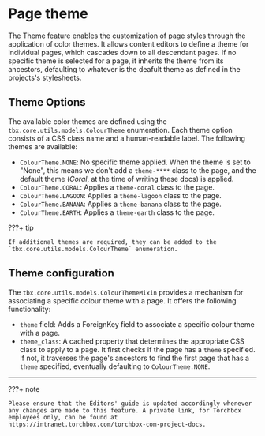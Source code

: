 # Page theme

The Theme feature enables the customization of page styles through the application of color themes. It allows content editors to define a theme for individual pages, which cascades down to all descendant pages. If no specific theme is selected for a page, it inherits the theme from its ancestors, defaulting to whatever is the deafult theme as defined in the projects's stylesheets.

## Theme Options

The available color themes are defined using the `tbx.core.utils.models.ColourTheme` enumeration. Each theme option consists of a CSS class name and a human-readable label. The following themes are available:

- `ColourTheme.NONE`: No specific theme applied. When the theme is set to "None", this means we don't add a `theme-****` class to the page, and the default theme (_Coral_, at the time of writing these docs) is applied.
- `ColourTheme.CORAL`: Applies a `theme-coral` class to the page.
- `ColourTheme.LAGOON`: Applies a `theme-lagoon` class to the page.
- `ColourTheme.BANANA`: Applies a `theme-banana` class to the page.
- `ColourTheme.EARTH`: Applies a `theme-earth` class to the page.

???+ tip

    If additional themes are required, they can be added to the `tbx.core.utils.models.ColourTheme` enumeration.

## Theme configuration

The `tbx.core.utils.models.ColourThemeMixin` provides a mechanism for associating a specific colour theme with a page. It offers the following functionality:

- `theme` field: Adds a ForeignKey field to associate a specific colour theme with a page.
- `theme_class`: A cached property that determines the appropriate CSS class to apply to a page. It first checks if the page has a `theme` specified. If not, it traverses the page's ancestors to find the first page that has a `theme` specified, eventually defaulting to `ColourTheme.NONE`.

---

???+ note

    Please ensure that the Editors' guide is updated accordingly whenever any changes are made to this feature. A private link, for Torchbox employees only, can be found at https://intranet.torchbox.com/torchbox-com-project-docs.
